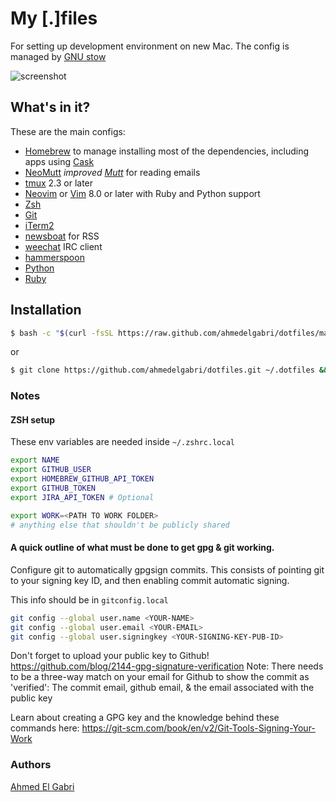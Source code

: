 # My [.]files

For setting up development environment on new Mac. The config is managed by
[GNU stow](https://www.gnu.org/software/stow/)

![screenshot](https://raw.githubusercontent.com/ahmedelgabri/dotfiles/master/latest.png)

## What's in it?

These are the main configs:

- [Homebrew](https://brew.sh/) to manage installing most of the dependencies,
  including apps using [Cask](https://github.com/caskroom/homebrew-cask)
- [NeoMutt](https://www.neomutt.org/) _improved [Mutt](http://www.mutt.org/)_
  for reading emails
- [tmux](http://tmux.sourceforge.net/) 2.3 or later
- [Neovim](https://neovim.io) or [Vim](http://www.vim.org/) 8.0 or later with
  Ruby and Python support
- [Zsh](http://www.zsh.org/)
- [Git](http://git-scm.com/)
- [iTerm2](http://www.iterm2.com/)
- [newsboat](http://newsboat.org/) for RSS
- [weechat](https://weechat.org/) IRC client
- [hammerspoon](http://www.hammerspoon.org/)
- [Python](https://www.python.org/)
- [Ruby](https://www.ruby-lang.org/)

## Installation

```bash
$ bash -c "$(curl -fsSL https://raw.github.com/ahmedelgabri/dotfiles/master/script/install)"
```

or

```sh
$ git clone https://github.com/ahmedelgabri/dotfiles.git ~/.dotfiles && cd ~/.dotfiles && make install
```

### Notes

#### ZSH setup

These env variables are needed inside `~/.zshrc.local`

```zsh
export NAME
export GITHUB_USER
export HOMEBREW_GITHUB_API_TOKEN
export GITHUB_TOKEN
export JIRA_API_TOKEN # Optional

export WORK=<PATH TO WORK FOLDER>
# anything else that shouldn't be publicly shared
```

#### A quick outline of what must be done to get gpg & git working.

Configure git to automatically gpgsign commits. This consists of pointing git to
your signing key ID, and then enabling commit automatic signing.

This info should be in `gitconfig.local`

```sh
git config --global user.name <YOUR-NAME>
git config --global user.email <YOUR-EMAIL>
git config --global user.signingkey <YOUR-SIGNING-KEY-PUB-ID>
```

Don't forget to upload your public key to Github!
https://github.com/blog/2144-gpg-signature-verification Note: There needs to be
a three-way match on your email for Github to show the commit as 'verified': The
commit email, github email, & the email associated with the public key

Learn about creating a GPG key and the knowledge behind these commands here:
https://git-scm.com/book/en/v2/Git-Tools-Signing-Your-Work

### Authors

[Ahmed El Gabri](https://twitter.com/AhmedElGabri)
